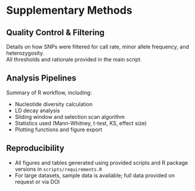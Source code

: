 # Supplementary Methods

## Quality Control & Filtering

Details on how SNPs were filtered for call rate, minor allele frequency, and heterozygosity.  
All thresholds and rationale provided in the main script.

## Analysis Pipelines

Summary of R workflow, including:
- Nucleotide diversity calculation
- LD decay analysis
- Sliding window and selection scan algorithm
- Statistics used (Mann-Whitney, t-test, KS, effect size)
- Plotting functions and figure export

## Reproducibility

- All figures and tables generated using provided scripts and R package versions in `scripts/requirements.R`
- For large datasets, sample data is available; full data provided on request or via DOI
